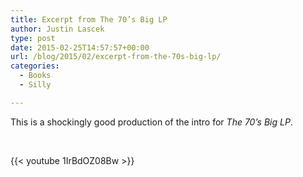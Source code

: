 ```yaml
---
title: Excerpt from The 70’s Big LP
author: Justin Lascek
type: post
date: 2015-02-25T14:57:57+00:00
url: /blog/2015/02/excerpt-from-the-70s-big-lp/
categories:
  - Books
  - Silly

---
```

This is a shockingly good production of the intro for _The 70&#8217;s Big LP_.

&nbsp;

{{< youtube 1IrBdOZ08Bw >}}
